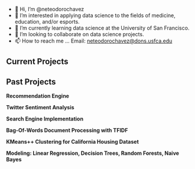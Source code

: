 - 👋 Hi, I’m @neteodorochavez
- 👀 I’m interested in applying data science to the fields of medicine, education, and/or esports.  
- 🌱 I’m currently learning data science at the University of San Francisco. 
- 💞️ I’m looking to collaborate on data science projects. 
- 📫 How to reach me ... Email: neteodorochavez@dons.usfca.edu



## Current Projects 

## Past Projects 
**Recommendation Engine** 

**Twitter Sentiment Analysis** 

**Search Engine Implementation** 

**Bag-Of-Words Document Processing with TFIDF** 

**KMeans++ Clustering for California Housing Dataset** 

**Modeling: Linear Regression, Decision Trees, Random Forests, Naive Bayes**

<!---
neteodorochavez/neteodorochavez is a ✨ special ✨ repository because its `README.md` (this file) appears on your GitHub profile.
You can click the Preview link to take a look at your changes.
--->
